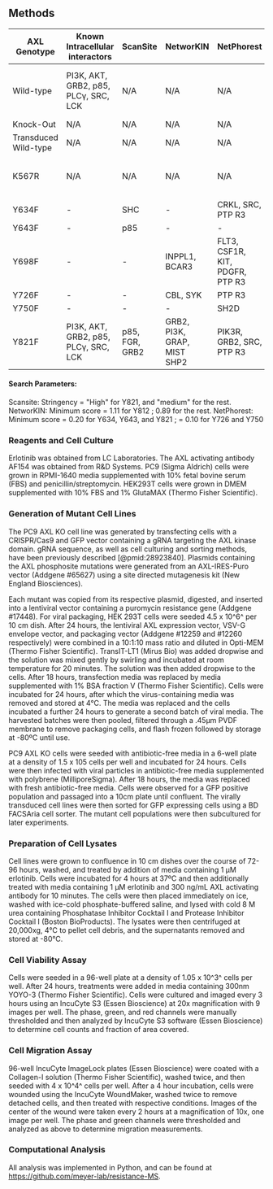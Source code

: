 ## Methods

| AXL Genotype         | Known Intracellular interactors | ScanSite | NetworKIN | NetPhorest | PDB | Known Phenotype|
| -------------------- | ------------------------------- | -------- | --------- | ---------- | --- | -------------- |
| Wild-type            | PI3K, AKT, GRB2, p85, PLCγ, SRC, LCK | N/A | N/A | N/A | N/A | Cell survival, proliferation, migration,<br> and immunosuppression |
| Knock-Out            | N/A | N/A | N/A | N/A | N/A | N/A | Inverse phenotyes of WT |
| Transduced Wild-type | N/A | N/A | N/A | N/A | N/A | N/A |
| K567R                | N/A | N/A | N/A | N/A | N/A | Kinase dead, typically recapitulates KO phenotypes |
| Y634F                | - | SHC | - | CRKL, SRC, PTP R3 | | - |
| Y643F                | - | p85 | - | - | - | - |
| Y698F                | - | - | INPPL1, BCAR3 | FLT3, CSF1R, KIT, PDGFR, PTP R3 | | | - |
| Y726F                | - | - | CBL, SYK | PTP R3 | - | - |
| Y750F                | - | - | - | SH2D | - | - |
| Y821F                | PI3K, AKT, GRB2, p85, PLCγ, SRC, LCK | p85, FGR, GRB2 | GRB2, PI3K, GRAP, MIST SHP2 | PIK3R, GRB2, SRC, PTP R3 | | - |

#### Search Parameters:
Scansite: Stringency = "High" for Y821, and "medium" for the rest.
NetworKIN: Minimum score = 1.11 for Y812 ; 0.89 for the rest.
NetPhorest: Minimum score = 0.20 for Y634, Y643, and Y821 ; = 0.10 for Y726 and Y750


### Reagents and Cell Culture

Erlotinib was obtained from LC Laboratories. The AXL activating antibody AF154 was obtained from R&D Systems. PC9 (Sigma Aldrich) cells were grown in RPMI-1640 media supplemented with 10% fetal bovine serum (FBS) and penicillin/streptomycin. HEK293T cells were grown in DMEM supplemented with 10% FBS and 1% GlutaMAX (Thermo Fisher Scientific). 

### Generation of Mutant Cell Lines

The PC9 AXL KO cell line was generated by transfecting cells with a CRISPR/Cas9 and GFP vector containing a gRNA targeting the AXL kinase domain. gRNA sequence, as well as cell culturing and sorting methods, have been previously described [@pmid:28923840]. Plasmids containing the AXL phosphosite mutations were generated from an AXL-IRES-Puro vector (Addgene #65627) using a site directed mutagenesis kit (New England Biosciences).

Each mutant was copied from its respective plasmid, digested, and inserted into a lentiviral vector containing a puromycin resistance gene (Addgene #17448). For viral packaging, HEK 293T cells were seeded 4.5 x 10^6^ per 10 cm dish. After 24 hours, the lentiviral AXL expression vector, VSV-G envelope vector, and packaging vector (Addgene #12259 and #12260 respectively) were combined in a 10:1:10 mass ratio and diluted in Opti-MEM (Thermo Fisher Scientific). TransIT-LT1 (Mirus Bio) was added dropwise and the solution was mixed gently by swirling and incubated at room temperature for 20 minutes. The solution was then added dropwise to the cells. After 18 hours, transfection media was replaced by media supplemented with 1% BSA fraction V (Thermo Fisher Scientific). Cells were incubated for 24 hours, after which the virus-containing media was removed and stored at 4℃. The media was replaced and the cells incubated a further 24 hours to generate a second batch of viral media. The harvested batches were then pooled, filtered through a .45μm PVDF membrane to remove packaging cells, and flash frozen followed by storage at -80ºC until use.

PC9 AXL KO cells were seeded with antibiotic-free media in a 6-well plate at a density of 1.5 x 105 cells per well and incubated for 24 hours. Cells were then infected with viral particles in antibiotic-free media supplemented with polybrene (MilliporeSigma). After 18 hours, the media was replaced with fresh antibiotic-free media. Cells were observed for a GFP positive population and passaged into a 10cm plate until confluent. The virally transduced cell lines were then sorted for GFP expressing cells using a BD FACSAria cell sorter. The mutant cell populations were then subcultured for later experiments.

### Preparation of Cell Lysates

Cell lines were grown to confluence in 10 cm dishes over the course of 72-96 hours, washed, and treated by addition of media containing 1 μM erlotinib. Cells were incubated for 4 hours at 37ºC and then additionally treated with media containing 1 μM erlotinib and 300 ng/mL AXL activating antibody for 10 minutes. The cells were then placed immediately on ice, washed with ice-cold phosphate-buffered saline, and lysed with cold 8 M urea containing Phosphatase Inhibitor Cocktail I and Protease Inhibitor Cocktail I (Boston BioProducts). The lysates were then centrifuged at 20,000xg, 4℃ to pellet cell debris, and the supernatants removed and stored at -80℃.

### Cell Viability Assay

Cells were seeded in a 96-well plate at a density of 1.05 x 10^3^ cells per well. After 24 hours, treatments were added in media containing 300nm YOYO-3 (Thermo Fisher Scientific). Cells were cultured and imaged every 3 hours using an IncuCyte S3 (Essen Bioscience) at 20x magnification with 9 images per well. The phase, green, and red channels were manually thresholded and then analyzed by IncuCyte S3 software (Essen Bioscience) to determine cell counts and fraction of area covered.

### Cell Migration Assay

96-well IncuCyte ImageLock plates (Essen Bioscience) were coated with a Collagen-I solution (Thermo Fisher Scientific), washed twice, and then seeded with 4 x 10^4^ cells per well. After a 4 hour incubation, cells were wounded using the IncuCyte WoundMaker, washed twice to remove detached cells, and then treated with respective conditions. Images of the center of the wound were taken every 2 hours at a magnification of 10x, one image per well. The phase and green channels were thresholded and analyzed as above to determine migration measurements.



### Computational Analysis

All analysis was implemented in Python, and can be found at <https://github.com/meyer-lab/resistance-MS>.
